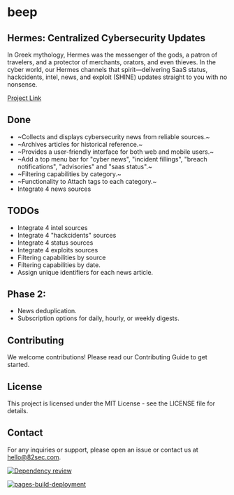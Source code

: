 # beep

## Hermes: Centralized Cybersecurity Updates

In Greek mythology, Hermes was the messenger of the gods, a patron of travelers, and a protector of merchants, orators, and even thieves. In the cyber world, our Hermes channels that spirit—delivering SaaS status, hackcidents, intel, news, and exploit (SHINE) updates straight to you with no nonsense.

[Project Link](https://matheo-lm.github.io/beep/#)

## Done
- ~Collects and displays cybersecurity news from reliable sources.~
- ~Archives articles for historical reference.~
- ~Provides a user-friendly interface for both web and mobile users.~
- ~Add a top menu bar for "cyber news", "incident fillings", "breach notifications", "advisories" and "saas status".~
- ~Filtering capabilities by category.~
- ~Functionality to Attach tags to each category.~
- Integrate 4 news sources

## TODOs
- Integrate 4 intel sources
- Integrate 4 "hackcidents" sources
- Integrate 4 status sources
- Integrate 4 exploits sources
- Filtering capabilities by source
- Filtering capabilities by date.
- Assign unique identifiers for each news article.

## Phase 2:
- News deduplication.
- Subscription options for daily, hourly, or weekly digests.


## Contributing
We welcome contributions! Please read our Contributing Guide to get started.

## License
This project is licensed under the MIT License - see the LICENSE file for details.

## Contact
For any inquiries or support, please open an issue or contact us at hello@82sec.com.

[![Dependency review](https://github.com/matheo-lm/beep/actions/workflows/dependency-review.yml/badge.svg)](https://github.com/matheo-lm/beep/actions/workflows/dependency-review.yml)

[![pages-build-deployment](https://github.com/matheo-lm/beep/actions/workflows/pages/pages-build-deployment/badge.svg)](https://github.com/matheo-lm/beep/actions/workflows/pages/pages-build-deployment)